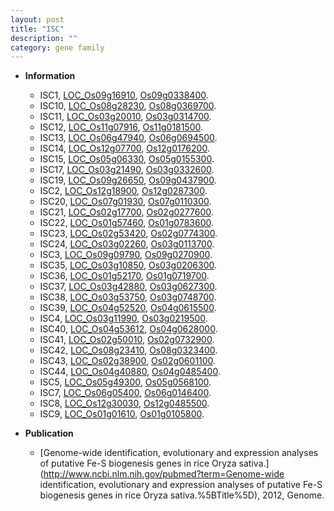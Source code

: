 ```yaml
---
layout: post
title: "ISC"
description: ""
category: gene family
---
```


* **Information**  
    + ISC1, [LOC_Os09g16910](http://rice.uga.edu/cgi-bin/ORF_infopage.cgi?orf=LOC_Os09g16910), [Os09g0338400](https://rapdb.dna.affrc.go.jp/locus/?name=Os09g0338400).
    + ISC10, [LOC_Os08g28230](http://rice.uga.edu/cgi-bin/ORF_infopage.cgi?orf=LOC_Os08g28230), [Os08g0369700](https://rapdb.dna.affrc.go.jp/locus/?name=Os08g0369700).
    + ISC11, [LOC_Os03g20010](http://rice.uga.edu/cgi-bin/ORF_infopage.cgi?orf=LOC_Os03g20010), [Os03g0314700](https://rapdb.dna.affrc.go.jp/locus/?name=Os03g0314700).
    + ISC12, [LOC_Os11g07916](http://rice.uga.edu/cgi-bin/ORF_infopage.cgi?orf=LOC_Os11g07916), [Os11g0181500](https://rapdb.dna.affrc.go.jp/locus/?name=Os11g0181500).
    + ISC13, [LOC_Os06g47940](http://rice.uga.edu/cgi-bin/ORF_infopage.cgi?orf=LOC_Os06g47940), [Os06g0694500](https://rapdb.dna.affrc.go.jp/locus/?name=Os06g0694500).
    + ISC14, [LOC_Os12g07700](http://rice.uga.edu/cgi-bin/ORF_infopage.cgi?orf=LOC_Os12g07700), [Os12g0176200](https://rapdb.dna.affrc.go.jp/locus/?name=Os12g0176200).
    + ISC15, [LOC_Os05g06330](http://rice.uga.edu/cgi-bin/ORF_infopage.cgi?orf=LOC_Os05g06330), [Os05g0155300](https://rapdb.dna.affrc.go.jp/locus/?name=Os05g0155300).
    + ISC17, [LOC_Os03g21490](http://rice.uga.edu/cgi-bin/ORF_infopage.cgi?orf=LOC_Os03g21490), [Os03g0332600](https://rapdb.dna.affrc.go.jp/locus/?name=Os03g0332600).
    + ISC19, [LOC_Os09g26650](http://rice.uga.edu/cgi-bin/ORF_infopage.cgi?orf=LOC_Os09g26650), [Os09g0437900](https://rapdb.dna.affrc.go.jp/locus/?name=Os09g0437900).
    + ISC2, [LOC_Os12g18900](http://rice.uga.edu/cgi-bin/ORF_infopage.cgi?orf=LOC_Os12g18900), [Os12g0287300](https://rapdb.dna.affrc.go.jp/locus/?name=Os12g0287300).
    + ISC20, [LOC_Os07g01930](http://rice.uga.edu/cgi-bin/ORF_infopage.cgi?orf=LOC_Os07g01930), [Os07g0110300](https://rapdb.dna.affrc.go.jp/locus/?name=Os07g0110300).
    + ISC21, [LOC_Os02g17700](http://rice.uga.edu/cgi-bin/ORF_infopage.cgi?orf=LOC_Os02g17700), [Os02g0277600](https://rapdb.dna.affrc.go.jp/locus/?name=Os02g0277600).
    + ISC22, [LOC_Os01g57460](http://rice.uga.edu/cgi-bin/ORF_infopage.cgi?orf=LOC_Os01g57460), [Os01g0783600](https://rapdb.dna.affrc.go.jp/locus/?name=Os01g0783600).
    + ISC23, [LOC_Os02g53420](http://rice.uga.edu/cgi-bin/ORF_infopage.cgi?orf=LOC_Os02g53420), [Os02g0774300](https://rapdb.dna.affrc.go.jp/locus/?name=Os02g0774300).
    + ISC24, [LOC_Os03g02260](http://rice.uga.edu/cgi-bin/ORF_infopage.cgi?orf=LOC_Os03g02260), [Os03g0113700](https://rapdb.dna.affrc.go.jp/locus/?name=Os03g0113700).
    + ISC3, [LOC_Os09g09790](http://rice.uga.edu/cgi-bin/ORF_infopage.cgi?orf=LOC_Os09g09790), [Os09g0270900](https://rapdb.dna.affrc.go.jp/locus/?name=Os09g0270900).
    + ISC35, [LOC_Os03g10850](http://rice.uga.edu/cgi-bin/ORF_infopage.cgi?orf=LOC_Os03g10850), [Os03g0206300](https://rapdb.dna.affrc.go.jp/locus/?name=Os03g0206300).
    + ISC36, [LOC_Os01g52170](http://rice.uga.edu/cgi-bin/ORF_infopage.cgi?orf=LOC_Os01g52170), [Os01g0719700](https://rapdb.dna.affrc.go.jp/locus/?name=Os01g0719700).
    + ISC37, [LOC_Os03g42880](http://rice.uga.edu/cgi-bin/ORF_infopage.cgi?orf=LOC_Os03g42880), [Os03g0627300](https://rapdb.dna.affrc.go.jp/locus/?name=Os03g0627300).
    + ISC38, [LOC_Os03g53750](http://rice.uga.edu/cgi-bin/ORF_infopage.cgi?orf=LOC_Os03g53750), [Os03g0748700](https://rapdb.dna.affrc.go.jp/locus/?name=Os03g0748700).
    + ISC39, [LOC_Os04g52520](http://rice.uga.edu/cgi-bin/ORF_infopage.cgi?orf=LOC_Os04g52520), [Os04g0615500](https://rapdb.dna.affrc.go.jp/locus/?name=Os04g0615500).
    + ISC4, [LOC_Os03g11990](http://rice.uga.edu/cgi-bin/ORF_infopage.cgi?orf=LOC_Os03g11990), [Os03g0219500](https://rapdb.dna.affrc.go.jp/locus/?name=Os03g0219500).
    + ISC40, [LOC_Os04g53612](http://rice.uga.edu/cgi-bin/ORF_infopage.cgi?orf=LOC_Os04g53612), [Os04g0628000](https://rapdb.dna.affrc.go.jp/locus/?name=Os04g0628000).
    + ISC41, [LOC_Os02g50010](http://rice.uga.edu/cgi-bin/ORF_infopage.cgi?orf=LOC_Os02g50010), [Os02g0732900](https://rapdb.dna.affrc.go.jp/locus/?name=Os02g0732900).
    + ISC42, [LOC_Os08g23410](http://rice.uga.edu/cgi-bin/ORF_infopage.cgi?orf=LOC_Os08g23410), [Os08g0323400](https://rapdb.dna.affrc.go.jp/locus/?name=Os08g0323400).
    + ISC43, [LOC_Os02g38900](http://rice.uga.edu/cgi-bin/ORF_infopage.cgi?orf=LOC_Os02g38900), [Os02g0601100](https://rapdb.dna.affrc.go.jp/locus/?name=Os02g0601100).
    + ISC44, [LOC_Os04g40880](http://rice.uga.edu/cgi-bin/ORF_infopage.cgi?orf=LOC_Os04g40880), [Os04g0485400](https://rapdb.dna.affrc.go.jp/locus/?name=Os04g0485400).
    + ISC5, [LOC_Os05g49300](http://rice.uga.edu/cgi-bin/ORF_infopage.cgi?orf=LOC_Os05g49300), [Os05g0568100](https://rapdb.dna.affrc.go.jp/locus/?name=Os05g0568100).
    + ISC7, [LOC_Os06g05400](http://rice.uga.edu/cgi-bin/ORF_infopage.cgi?orf=LOC_Os06g05400), [Os06g0146400](https://rapdb.dna.affrc.go.jp/locus/?name=Os06g0146400).
    + ISC8, [LOC_Os12g30030](http://rice.uga.edu/cgi-bin/ORF_infopage.cgi?orf=LOC_Os12g30030), [Os12g0485500](https://rapdb.dna.affrc.go.jp/locus/?name=Os12g0485500).
    + ISC9, [LOC_Os01g01610](http://rice.uga.edu/cgi-bin/ORF_infopage.cgi?orf=LOC_Os01g01610), [Os01g0105800](https://rapdb.dna.affrc.go.jp/locus/?name=Os01g0105800).

* **Publication**  
    + [Genome-wide identification, evolutionary and expression analyses of putative Fe-S biogenesis genes in rice Oryza sativa.](http://www.ncbi.nlm.nih.gov/pubmed?term=Genome-wide identification, evolutionary and expression analyses of putative Fe-S biogenesis genes in rice Oryza sativa.%5BTitle%5D), 2012, Genome.


